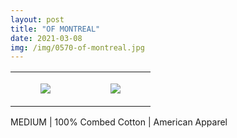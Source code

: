 ```yaml
---
layout: post
title: "OF MONTREAL"
date: 2021-03-08
img: /img/0570-of-montreal.jpg
---
```




<table style="width:100%;"><tr><td style="vertical-align:top;">
      <figure class="tmblr-full" data-orig-height="2048" data-orig-width="1365" data-orig-src="https://concertshirts.netlify.app/shirts/0570/0570-01.jpg"><img src="https://64.media.tumblr.com/035ae5545d95e4859e461739ff43837c/08c649c9346db558-fa/s540x810/e98cbae4ab4326b99018e8461e96af18dadae2e2.jpg" data-orig-height="2048" data-orig-width="1365" data-orig-src="https://concertshirts.netlify.app/shirts/0570/0570-01.jpg"/></figure></td>
    <td style="vertical-align:top;">
      <figure class="tmblr-full" data-orig-height="2048" data-orig-width="1365" data-orig-src="https://concertshirts.netlify.app/shirts/0570/0570-02.jpg"><img src="https://64.media.tumblr.com/cfe60fd2f83eeb615b1056e60de7abac/08c649c9346db558-ad/s540x810/12bebc6a010cfea27c8c1ad33eb6db65f1d4ce64.jpg" data-orig-height="2048" data-orig-width="1365" data-orig-src="https://concertshirts.netlify.app/shirts/0570/0570-02.jpg"/></figure></td>
  </tr></table><p>
  MEDIUM | 100% Combed Cotton | American Apparel
</p>
